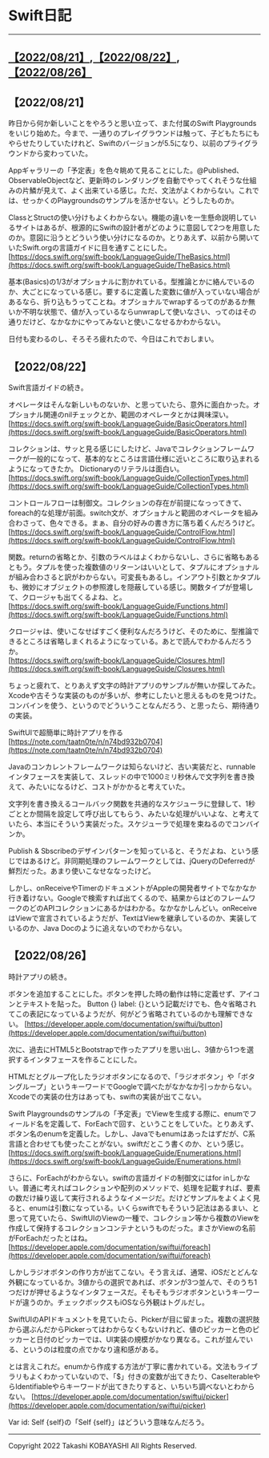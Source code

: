# Swift日記
---
[【2022/08/21】](#2022/08/21),[【2022/08/22】](#2022/08/22),[【2022/08/26】](#2022/08/26)
---
## <a id="#2022/08/21">【2022/08/21】</a>
昨日から何か新しいことをやろうと思い立って、また付属のSwift Playgroundsをいじり始めた。今まで、一通りのプレイグラウンドは触って、子どもたちにもやらせたりしていたけれど、Swiftのバージョンが5.5になり、以前のプライグラウンドから変わっていた。

Appギャラリーの「予定表」を色々眺めて見ることにした。@Published、ObservableObjectなど、更新時のレンダリングを自動でやってくれそうな仕組みの片鱗が見えて、よく出来ている感じ。ただ、文法がよくわからない。これでは、せっかくのPlaygroundsのサンプルを活かせない。どうしたものか。

ClassとStructの使い分けもよくわからない。機能の違いを一生懸命説明しているサイトはあるが、根源的にSwiftの設計者がどのように意図して2つを用意したのか。意図に沿うとどういう使い分けになるのか。とりあえず、以前から開いていたSwift.orgの言語ガイドに目を通すことにした。  
[https://docs.swift.org/swift-book/LanguageGuide/TheBasics.html](https://docs.swift.org/swift-book/LanguageGuide/TheBasics.html)

基本(Basics)の1/3がオプショナルに割かれている。型推論とかに絡んでいるのか、大ごとになっている感じ。要するに定義した変数に値が入っていない場合があるなら、折り込もうってことね。オプショナルでwrapするってのがあるか無いか不明な状態で、値が入っているならunwrapして使いなさい、ってのはその通りだけど、なかなかにやってみないと使いこなせるかわからない。

日付も変わるのし、そろそろ疲れたので、今日はこれでおしまい。

## <a id="2022/08/22">【2022/08/22】</a>
Swift言語ガイドの続き。

オペレータはそんな新しいものないか、と思っていたら、意外に面白かった。オプショナル関連のnilチェックとか、範囲のオペレータとかは興味深い。  
[https://docs.swift.org/swift-book/LanguageGuide/BasicOperators.html](https://docs.swift.org/swift-book/LanguageGuide/BasicOperators.html)

コレクションは、サッと見る感じにしたけど、Javaでコレクションフレームワークが一般的になって、基本的なところは言語仕様に近いところに取り込まれるようになってきたか。 Dictionaryのリテラルは面白い。  
[https://docs.swift.org/swift-book/LanguageGuide/CollectionTypes.html](https://docs.swift.org/swift-book/LanguageGuide/CollectionTypes.html)

コントロールフローは制御文。コレクションの存在が前提になっってきて、foreach的な処理が前面。switch文が、オプショナルと範囲のオペレータを組み合わさって、色々できる。まぁ、自分の好みの書き方に落ち着くんだろうけど。  
[https://docs.swift.org/swift-book/LanguageGuide/ControlFlow.html](https://docs.swift.org/swift-book/LanguageGuide/ControlFlow.html)

関数。returnの省略とか、引数のラベルはよくわからないし、さらに省略もあるともう。タプルを使った複数値のリターンはいいとして、タプルにオプショナルが組み合わさると訳がわからない。可変長もあるし。インアウト引数とかタプルも、微妙にオブジェクトの参照渡しを隠蔽している感じ。関数タイプが登場して、クロージャも出てくるよね、と。  
[https://docs.swift.org/swift-book/LanguageGuide/Functions.html](https://docs.swift.org/swift-book/LanguageGuide/Functions.html)

クロージャは、使いこなせばすごく便利なんだろうけど、そのために、型推論できるところは省略しまくれるようになっている。あとで読んでわかるんだろうか。  
[https://docs.swift.org/swift-book/LanguageGuide/Closures.html](https://docs.swift.org/swift-book/LanguageGuide/Closures.html)

ちょっと疲れて、とりあえず文字の時計アプリのサンプルが無いか探してみた。Xcodeや古そうな実装のものが多いが、参考にしたいと思えるものを見つけた。コンバインを使う、というのでどういうことなんだろう、と思ったら、期待通りの実装。  

SwiftUIで超簡単に時計アプリを作る  
[https://note.com/taatn0te/n/n74bd932b0704](https://note.com/taatn0te/n/n74bd932b0704)

Javaのコンカレントフレームワークは知らないけど、古い実装だと、runnable インタフェースを実装して、スレッドの中で1000ミリ秒休んで文字列を書き換えて、みたいになるけど、コストがかかると考えていた。

文字列を書き換えるコールバック関数を共通的なスケジューラに登録して、1秒ごととか間隔を設定して呼び出してもらう、みたいな処理がいいよな、と考えていたら、本当にそういう実装だった。スケジューラで処理を束ねるのでコンバインか。

Publish & Sbscribeのデザインパターンを知っていると、そうだよね、という感じではあるけど。非同期処理のフレームワークとしては、jQueryのDeferredが鮮烈だった。あまり使いこなせななったけど。

しかし、onReceiveやTimerのドキュメントがAppleの開発者サイトでなかなか行き着けない。Googleで検索すれば出てくるので、結果からはどのフレームワークのどのAPIコレクションにあるかはわかる。なかなかしんどい。onReceiveはViewで宣言されているようだが、TextはViewを継承しているのか、実装しているのか、Java Docのように追えないのでわからない。

## <a id="2022/08/26">【2022/08/26】</a>
時計アプリの続き。

ボタンを追加することにした。ボタンを押した時の動作は特に定義せず、アイコンとテキストを貼った。
Button {} label: {}という記載だけでも、色々省略されてこの表記になっているようだが、何がどう省略されているのかも理解できない。
[https://developer.apple.com/documentation/swiftui/button](https://developer.apple.com/documentation/swiftui/button)

次に、過去にHTML5とBootstrapで作ったアプリを思い出し、3値から1つを選択するインタフェースを作ることにした。

HTMLだとグループ化したラジオボタンになるので、「ラジオボタン」や「ボタングループ」というキーワードでGoogleで調べたがなかなか引っかからない。Xcodeでの実装の仕方はあっても、swiftの実装が出てこない。

Swift Playgroundsのサンプルの「予定表」でViewを生成する際に、enumでフィールド名を定義して、ForEachで回す、ということをしていた。とりあえず、ボタン名のenumを定義した。しかし、Javaでもenumはあったはずだが、C系言語と合わせても使ったことがない。swiftだとこう書くのか、という感じ。
[https://docs.swift.org/swift-book/LanguageGuide/Enumerations.html](https://docs.swift.org/swift-book/LanguageGuide/Enumerations.html)

さらに、ForEachがわからない。swiftの言語ガイドの制御文にはfor inしかない。普通に考えればコレクションや配列のメソッドで、処理を記載すれば、要素の数だけ繰り返して実行されるようなイメージだ。だけどサンプルをよくよく見ると、enumは引数になっている。いくらswiftでもそういう記法はあるまい、と思って見ていたら、SwiftUIのViewの一種で、コレクション等から複数のViewを作成して保持するコレクションコンテナというものだった。まさかViewの名前がForEachだったとはね。
[https://developer.apple.com/documentation/swiftui/foreach](https://developer.apple.com/documentation/swiftui/foreach)

しかしラジオボタンの作り方が出てこない。そう言えば、通常、iOSだとどんな外観になっているか。3値からの選択であれば、ボタンが3つ並んで、そのうち1つだけが押せるようなインタフェースだ。そもそもラジオボタンというキーワードが違うのか。チェックボックスもiOSなら外観はトグルだし。

SwiftUIのAPIドキュメントを見ていたら、Pickerが目に留まった。複数の選択肢から選ぶんだからPickerってはわからなくもないけれど、値のピッカーと色のピッカーと日付のピッカーでは、UI実装の規模がかなり異なる。これが並んでいる、というのは粒度の点でかなり違和感がある。

とは言えこれだ。enumから作成する方法が丁寧に書かれている。文法もライブラリもよくわかっていないので、「$」付きの変数が出てきたり、CaseIterableやらIdentifiableやらキーワードが出てきたりすると、いちいち調べないとわからない。
[https://developer.apple.com/documentation/swiftui/picker](https://developer.apple.com/documentation/swiftui/picker)

Var id: Self {self}の「Self {self}」はどういう意味なんだろう。


---
Copyright 2022   Takashi KOBAYASHI   All Rights Reserved.
